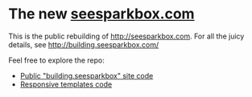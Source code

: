 # The new [seesparkbox.com](http://seesparkbox.com)

This is the public rebuilding of <http://seesparkbox.com>. For all the juicy details, see <http://building.seesparkbox.com/>

Feel free to explore the repo:

* [Public "building.seesparkbox" site code](/landing)
* [Responsive templates code](/templates)